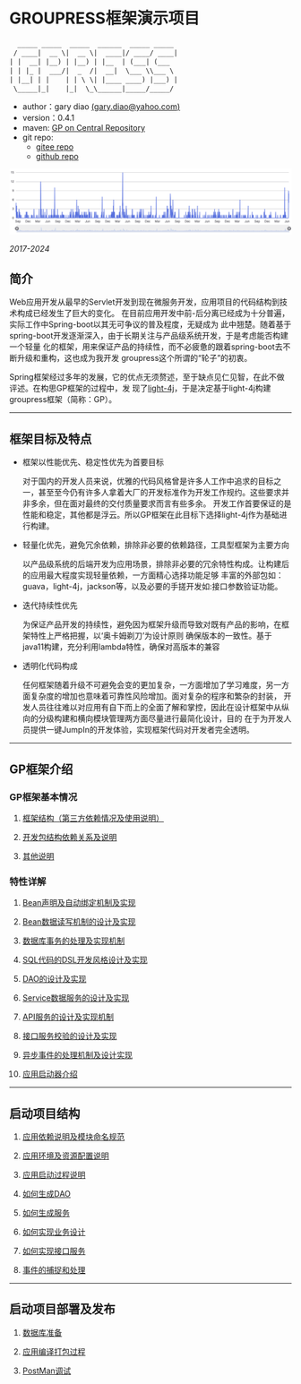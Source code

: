 # GROUPRESS框架演示项目

      _____ _____  _____  ______  _____ _____
     / ____|  __ \|  __ \|  ____|/ ____/ ____|
    | |  __| |__) | |__) | |__  | (___| (___
    | | |_ |  ___/|  _  /|  __|  \___ \\___ \
    | |__| | |    | | \ \| |____ ____) |___) |
     \_____|_|    |_|  \_\______|_____/_____/

  * author：gary diao [(gary.diao@yahoo.com)](gary.diao@yahoo.com)
  * version：0.4.1
  * maven: [GP on Central Repository](https://central.sonatype.com/search?q=groupress)
  * git repo:
    * [gitee repo](https://gitee.com/groupress/gp.starter.svr)
    * [github repo](https://github.com/gary-dgc/gp.starter.svr)

![](./gp.help/frame-commits.png)

*2017-2024*

## 简介

Web应用开发从最早的Servlet开发到现在微服务开发，应用项目的代码结构到技术构成已经发生了巨大的变化。
在目前应用开发中前-后分离已经成为十分普遍，实际工作中Spring-boot以其无可争议的普及程度，无疑成为
此中翘楚。随着基于spring-boot开发逐渐深入，由于长期关注与产品级系统开发，于是考虑能否构建一个轻量
化的框架，用来保证产品的持续性，而不必疲惫的跟着spring-boot去不断升级和重构，这也成为我开发
groupress这个所谓的“轮子”的初衷。

Spring框架经过多年的发展，它的优点无须赘述，至于缺点见仁见智，在此不做评述。在构思GP框架的过程中，发
现了[light-4j](https://github.com/networknt/light-4j)，于是决定基于light-4j构建groupress框架（简称：GP）。

*** 

## 框架目标及特点

* 框架以性能优先、稳定性优先为首要目标

    对于国内的开发人员来说，优雅的代码风格曾是许多人工作中追求的目标之一，甚至至今仍有许多人拿着大厂的开发标准作为开发工作规约。这些要求并非多余，但在面对最终的交付质量要求而言有些多余。
    开发工作首要保证的是性能和稳定，其他都是浮云。所以GP框架在此目标下选择light-4j作为基础进行构建。

* 轻量化优先，避免冗余依赖，排除非必要的依赖路径，工具型框架为主要方向

    以产品级系统的后端开发为应用场景，排除非必要的冗余特性构成。让构建后的应用最大程度实现轻量依赖，一方面精心选择功能足够
    丰富的外部包如：guava，light-4j，jackson等，以及必要的手搓开发如:接口参数验证功能。

* 迭代持续性优先
    
    为保证产品开发的持续性，避免因为框架升级而导致对既有产品的影响，在框架特性上严格把握，以‘奥卡姆剃刀’为设计原则
    确保版本的一致性。基于java11构建，充分利用lambda特性，确保对高版本的兼容

* 透明化代码构成

    任何框架随着升级不可避免会变的更加复杂，一方面增加了学习难度，另一方面复杂度的增加也意味着可靠性风险增加。面对复杂的程序和繁杂的封装，
    开发人员往往难以对应用有自下而上的全面了解和掌控，因此在设计框架中从纵向的分级构建和横向模块管理两方面尽量进行最简化设计，目的
    在于为开发人员提供一键JumpIn的开发体验，实现框架代码对开发者完全透明。

***

## GP框架介绍

### GP框架基本情况

1. [框架结构（第三方依赖情况及使用说明）](./gp.help/framework.md)

2. [开发包结构依赖关系及说明](./gp.help/framework/lib-structure.md)

3. [其他说明](./gp.help/framework/lib-other.md)

### 特性详解

1. [Bean声明及自动绑定机制及实现](./gp.help/framework/bean-bind.md)

2. [Bean数据读写机制的设计及实现](./gp.help/framework/bean-rw.md)

3. [数据库事务的处理及实现机制](./gp.help/framework/db-trans.md)

4. [SQL代码的DSL开发风格设计及实现](./gp.help/framework/sql-dsl.md)

5. [DAO的设计及实现](./gp.help/framework/dao-intro.md)

6. [Service数据服务的设计及实现](./gp.help/framework/service-intro.md)

7. [API服务的设计及实现机制](./gp.help/framework/api-intro.md) 

8. [接口服务校验的设计及实现](./gp.help/framework/api-valid.md)

9. [异步事件的处理机制及设计实现](./gp.help/framework/eventbus-intro.md)

10. [应用启动器介绍](./gp.help/framework/app-intro.md)
  
***

## 启动项目结构

1. [应用依赖说明及模块命名规范](./gp.help/project/proj-intro.md)

2. [应用环境及资源配置说明](./gp.help/project/proj-env.md)

3. [应用启动过程说明](./gp.help/project/proj-start.md)

4. [如何生成DAO](./gp.help/project/proj-dao.md)

5. [如何生成服务](./gp.help/project/proj-service.md)

6. [如何实现业务设计](./gp.help/project/proj-svc-adv.md)

7. [如何实现接口服务](./gp.help/project/proj-api.md)

8. [事件的捕捉和处理](./gp.help/project/proj-abort.md)

***

## 启动项目部署及发布

1. [数据库准备](./gp.help/deploy/database.md)

2. [应用编译打包过程](./gp.help/deploy/build.md)

3. [PostMan调试](./gp.help/deploy/debug.md)
